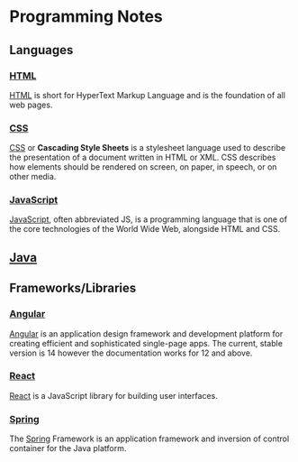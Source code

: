 # Programming Notes

## Languages

### [HTML](HTML/README.md)

[HTML](https://developer.mozilla.org/en-US/docs/Web/HTML) is short for HyperText Markup Language and is the foundation of all web pages.

### [CSS](CSS/README.md)

[CSS](https://developer.mozilla.org/en-US/docs/Web/CSS) or **Cascading Style Sheets** is a stylesheet language used to describe the presentation of a document written in HTML or XML. CSS describes how elements should be rendered on screen, on paper, in speech, or on other media.

###  [JavaScript](JavaScript/README.md) 

[JavaScript](www.javascript.com), often abbreviated JS, is a programming language that  is one of the core technologies of the World Wide Web, alongside HTML  and CSS. 

## [Java](Java/README.md)

## Frameworks/Libraries

###  [Angular](Angular/README.md) 

[Angular](https://angular.io/) is an application design framework and development platform for creating efficient and sophisticated single-page apps. The current, stable version is 14 however the documentation works for 12 and above.

### [React](React/README.md)

[React](https://reactjs.org/) is a JavaScript library for building user interfaces. 

###  [Spring](Spring/README.md) 

The [Spring](https://spring.io/) Framework is an application framework and inversion of control container for the Java platform.

